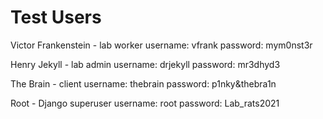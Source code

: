# Test Users

Victor Frankenstein - lab worker
username: vfrank
password: mym0nst3r

Henry Jekyll - lab admin
username: drjekyll
password: mr3dhyd3

The Brain - client
username: thebrain
password: p1nky&thebra1n

Root - Django superuser
username: root
password: Lab_rats2021
